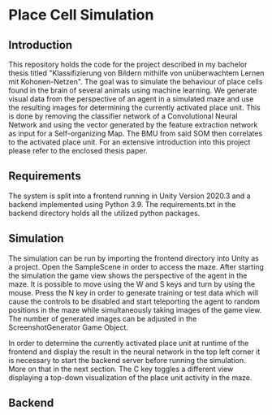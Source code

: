 # Place Cell Simulation

## Introduction
This repository holds the code for the project described in my bachelor thesis titled "Klassifizierung von Bildern mithilfe von unüberwachtem Lernen mit Kohonen-Netzen". The goal was to simulate the behaviour of place cells found in the brain of several animals using machine learning. We generate visual data from the perspective of an agent in a simulated maze and use the resulting images for determining the currently activated place unit. This is done by removing the classifier network of a Convolutional Neural Network and using the vector generated by the feature extraction network as input for a Self-organizing Map. The BMU from said SOM then correlates to the activated place unit. For an extensive introduction into this project please refer to the enclosed thesis paper.

## Requirements

The system is split into a frontend running in Unity Version 2020.3 and a backend implemented using Python 3.9. The requirements.txt in the backend directory holds all the utilized python packages.


## Simulation
The simulation can be run by importing the frontend directory into Unity as a project. Open the SampleScene in order to access the maze. After starting the simulation the game view shows the perspective of the agent in the maze. It is possible to move using the W and S keys and turn by using the mouse. Press the N key in order to generate training or test data which will cause the controls to be disabled and start teleporting the agent to random positions in the maze while simultaneously taking images of the game view. The number of generated images can be adjusted in the ScreenshotGenerator Game Object.

In order to determine the currently activated place unit at runtime of the frontend and display the result in the neural network in the top left corner it is necessary to start the backend server before running the simulation. More on that in the next section. The C key toggles a different view displaying a top-down visualization of the place unit activity in the maze.

## Backend
